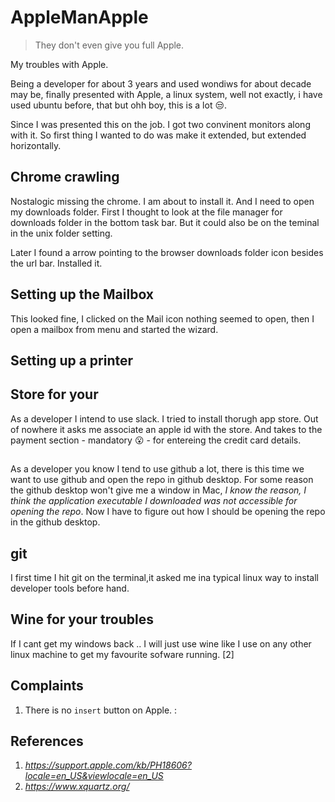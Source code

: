 # AppleManApple

> They don't even give you full Apple.

My troubles with Apple.

Being a developer for about 3 years and used wondiws for about  decade may be, finally presented with Apple, a linux system, well not exactly, i have used ubuntu before, that but ohh boy, this is a lot :unamused:.

Since I was presented this on the job. I got two convinent monitors along with it. So first thing I wanted to do was make it extended, but extended horizontally.

## Chrome crawling
Nostalogic missing the chrome. I am about to install it. And I need to open my downloads folder. First I thought to look at the file manager for downloads folder in the bottom task bar. But it could also be on the teminal in the unix folder setting.

Later I found a arrow pointing to the browser downloads folder icon besides the url bar. Installed it.

## Setting up the Mailbox

This looked fine, I clicked on the Mail icon nothing seemed to open, then I open a mailbox from menu and started the wizard.

## Setting up a printer


## Store for your 
As a developer I intend to use slack. I tried to install thorugh app store. Out of nowhere it asks me associate an apple id with the store. And takes to the payment section - mandatory :open_mouth: -  for entereing the credit card details.

## 

As a developer you know I tend to use github a lot, there is this time we want to use github and open the repo in github desktop. For some reason the github desktop won't give me a window in Mac, _I know the reason, I think the application executable I downloaded was not accessible for opening the repo_. Now I have to figure out how I should be opening the repo in the github desktop.

## git

I first time I hit git on the terminal,it asked me ina typical linux way to install developer tools before hand.

## Wine for your troubles

If I cant get my windows back .. I will just use wine like I use on any other linux machine to get my favourite sofware running. [2]



## Complaints

1. There is no `insert`  button on Apple. :

## References
1. _https://support.apple.com/kb/PH18606?locale=en_US&viewlocale=en_US_
2. _https://www.xquartz.org/_
